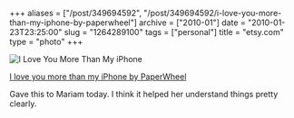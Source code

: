 +++
aliases = ["/post/349694592", "/post/349694592/i-love-you-more-than-my-iphone-by-paperwheel"]
archive = ["2010-01"]
date = "2010-01-23T23:25:00"
slug = "1264289100"
tags = ["personal"]
title = "etsy.com"
type = "photo"
+++

![I Love You More Than My iPhone][1]

[I love you more than my iPhone by PaperWheel][2]

Gave this to Mariam today.  I think it helped her understand things pretty
clearly.

[1]: http://40.media.tumblr.com/tumblr_kwq3qlMaQk1qaxyu1o1_r2_1280.png
[2]: http://www.etsy.com/shop/PaperWheel
